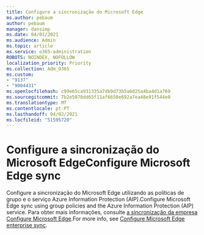```yaml
---
title: Configure a sincronização do Microsoft Edge
ms.author: pebaum
author: pebaum
manager: dansimp
ms.date: 04/01/2021
ms.audience: Admin
ms.topic: article
ms.service: o365-administration
ROBOTS: NOINDEX, NOFOLLOW
localization_priority: Priority
ms.collection: Adm_O365
ms.custom:
- "9137"
- "9004431"
ms.openlocfilehash: c99e65ca931335a7db9d73b5a6d25a4ba4d1a769
ms.sourcegitcommit: 7b2e5078dd65f11af6650e692a7ea48e91f544e0
ms.translationtype: MT
ms.contentlocale: pt-PT
ms.lasthandoff: 04/02/2021
ms.locfileid: "51595720"
---
```

# <a name="configure-microsoft-edge-sync"></a><span data-ttu-id="b3a5a-102">Configure a sincronização do Microsoft Edge</span><span class="sxs-lookup"><span data-stu-id="b3a5a-102">Configure Microsoft Edge sync</span></span>

<span data-ttu-id="b3a5a-103">Configure a sincronização do Microsoft Edge utilizando as políticas de grupo e o serviço Azure Information Protection (AIP).</span><span class="sxs-lookup"><span data-stu-id="b3a5a-103">Configure Microsoft Edge sync using group policies and the Azure Information Protection (AIP) service.</span></span> <span data-ttu-id="b3a5a-104">Para obter mais informações, consulte [a sincronização da empresa Configure Microsoft Edge](https://docs.microsoft.com/deployedge/microsoft-edge-enterprise-sync).</span><span class="sxs-lookup"><span data-stu-id="b3a5a-104">For more info, see [Configure Microsoft Edge enterprise sync](https://docs.microsoft.com/deployedge/microsoft-edge-enterprise-sync).</span></span>